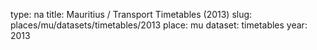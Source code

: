 type: na
title: Mauritius / Transport Timetables (2013)
slug: places/mu/datasets/timetables/2013
place: mu
dataset: timetables
year: 2013
